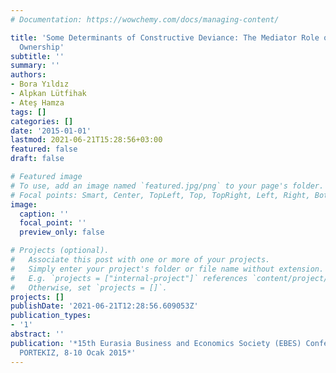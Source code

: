 ```yaml
---
# Documentation: https://wowchemy.com/docs/managing-content/

title: 'Some Determinants of Constructive Deviance: The Mediator Role of Psychological
  Ownership'
subtitle: ''
summary: ''
authors:
- Bora Yıldız
- Alpkan Lütfihak
- Ateş Hamza
tags: []
categories: []
date: '2015-01-01'
lastmod: 2021-06-21T15:28:56+03:00
featured: false
draft: false

# Featured image
# To use, add an image named `featured.jpg/png` to your page's folder.
# Focal points: Smart, Center, TopLeft, Top, TopRight, Left, Right, BottomLeft, Bottom, BottomRight.
image:
  caption: ''
  focal_point: ''
  preview_only: false

# Projects (optional).
#   Associate this post with one or more of your projects.
#   Simply enter your project's folder or file name without extension.
#   E.g. `projects = ["internal-project"]` references `content/project/deep-learning/index.md`.
#   Otherwise, set `projects = []`.
projects: []
publishDate: '2021-06-21T12:28:56.609053Z'
publication_types:
- '1'
abstract: ''
publication: '*15th Eurasia Business and Economics Society (EBES) Conference, LİZBON,
  PORTEKIZ, 8-10 Ocak 2015*'
---
```

